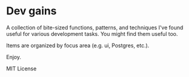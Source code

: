 # Dev gains
A collection of bite-sized functions, patterns, and techniques I've found useful for various development tasks.  You might find them useful too.

Items are organized by focus area (e.g. ui, Postgres, etc.).

Enjoy.

MIT License
